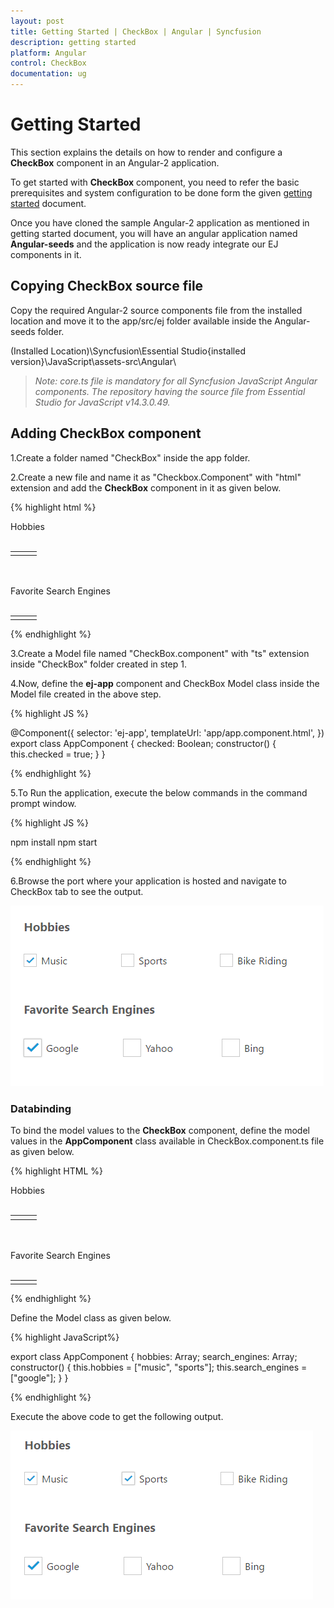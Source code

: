 ```yaml
---
layout: post
title: Getting Started | CheckBox | Angular | Syncfusion
description: getting started
platform: Angular
control: CheckBox
documentation: ug
---
```


# Getting Started

This section explains the details on how to render and configure a **CheckBox** component in an Angular-2 application.

To get started with **CheckBox** component, you need to refer the basic prerequisites and system configuration to be done form the given [getting started](https://help.syncfusion.com/Angular/overview) document.

Once you have cloned the sample Angular-2 application as mentioned in getting started document, you will have an angular application named **Angular-seeds** and the application is now ready integrate our EJ components in it. 

## Copying CheckBox source file

Copy the required Angular-2 source components file from the installed location and move it to the app/src/ej folder available inside the Angular-seeds folder.

(Installed Location)\Syncfusion\Essential Studio\{installed version}\JavaScript\assets-src\Angular\ 

> _Note:_ _core.ts file is mandatory for all Syncfusion JavaScript Angular components. The repository having the source file from Essential Studio for JavaScript v14.3.0.49._

## Adding CheckBox component

1.Create a folder named "CheckBox" inside the app folder.

2.Create a new file and name it as "Checkbox.Component" with "html" extension and add the **CheckBox** component in it as given below. 

{% highlight html %}

<div>
     Hobbies <br /><br />
     <table>
        <tr>
            <td>
                <ej-checkbox id="Checkbox1" [{checked}]="checked" size="small" text="Music"></ej-checkbox>
            </td>
            <td>
                <ej-checkbox id="Checkbox2" size="small" text="Sports"></ej-checkbox>
            </td>
            <td>
                <ej-checkbox id="Checkbox3" size="small" text="Bike Riding"> </ej-checkbox>
            </td>
        </tr>
     </table><br /><br />
     Favorite Search Engines<br /><br />
     <table>
        <tr>
            <td>
                <ej-checkbox id="Checkbox4" size="medium" [{checked}]="checked" text="Google"></ej-checkbox>
            </td>
            <td>
                <ej-checkbox id="Checkbox5" size="medium" text="Yahoo"> </ej-checkbox>
            </td>
            <td>
                <ej-checkbox id="Checkbox6" size="medium" text="Bing"> </ej-checkbox>
            </td>
        </tr>
     </table>
</div>

{% endhighlight %} 

3.Create a Model file named "CheckBox.component" with "ts" extension inside "CheckBox" folder created in step 1.

4.Now, define the **ej-app** component and CheckBox Model class inside the Model file created in the above step.

{% highlight JS %}

@Component({
     selector: 'ej-app',
     templateUrl: 'app/app.component.html',
})
export class AppComponent {
     checked: Boolean;
     constructor() {
     this.checked = true;
     }
}

{% endhighlight %}

5.To Run the application, execute the below commands in the command prompt window. 

{% highlight JS %}

npm install
npm start 

{% endhighlight %}

6.Browse the port where your application is hosted and navigate to CheckBox tab to see the output. 

![](Getting-Started_images/default.png)

### Databinding

To bind the model values to the **CheckBox** component, define the model values in the **AppComponent** class available in CheckBox.component.ts file as given below.

{% highlight HTML %}

<div>
                Hobbies <br /><br />
                <table>
                    <tr>
                        <td>
                            <ej-checkbox id="Checkbox1" [{checked}]="hobbies" size="small" text="Music" name="music" value="music"></ej-checkbox>
                        </td>
                        <td>
                            <ej-checkbox id="Checkbox2" [{checked}]="hobbies" size="small" text="Sports" name="sports" value="sports"></ej-checkbox>
                        </td>
                        <td>
                            <ej-checkbox id="Checkbox3" [{checked}]="hobbies" size="small" text="Bike Riding" name="bike" value="bike"> </ej-checkbox>
                        </td>
                    </tr>
                </table><br /><br />
                Favorite Search Engines<br /><br />
                <table>
                    <tr>
                        <td>
                            <ej-checkbox id="Checkbox4" size="medium" [{checked}]="search_engines" text="Google" name="google" value="google"></ej-checkbox>
                        </td>
                        <td>
                            <ej-checkbox id="Checkbox5" size="medium" [{checked}]="search_engines" text="Yahoo" name="yahoo" value="yahoo"> </ej-checkbox>
                        </td>
                        <td>
                            <ej-checkbox id="Checkbox6" size="medium" [{checked}]="search_engines" text="Bing" name="bing" value="bing"> </ej-checkbox>
                        </td>
                    </tr>
                </table>
            </div>

{% endhighlight %}

Define the Model class as given below.

{% highlight JavaScript%}

export class AppComponent {
     hobbies: Array<string>;
     search_engines: Array<string>;
     constructor() {
        this.hobbies = ["music", "sports"];
        this.search_engines = ["google"];
    }
}
 

{% endhighlight %}

Execute the above code to get the following output.

![](Getting-Started_images/two-way.png)